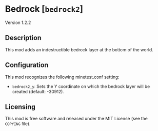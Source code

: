 # Bedrock [`bedrock2`]

Version 1.2.2

## Description
This mod adds an indestructible bedrock layer at the bottom of the world.

## Configuration
This mod recognizes the following minetest.conf setting:

* `bedrock2_y`: Sets the Y coordinate on which the bedrock layer will be created (default: -30912).

## Licensing

This mod is free software and released under the MIT License (see the `COPYING` file).
